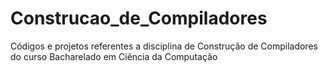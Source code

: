 # Construcao_de_Compiladores
Códigos e projetos referentes a disciplina de Construção de Compiladores do curso Bacharelado em Ciência da Computação
